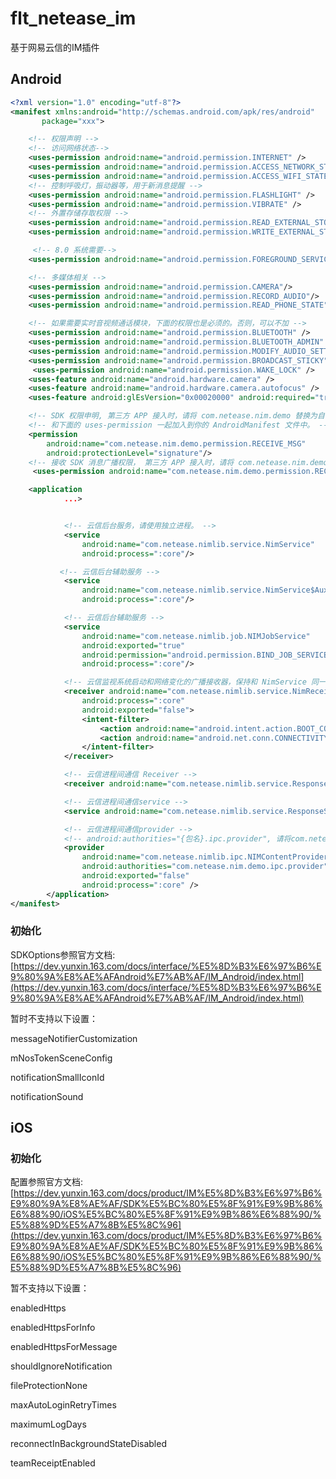 # flt_netease_im

基于网易云信的IM插件

## Android

```xml
<?xml version="1.0" encoding="utf-8"?>
<manifest xmlns:android="http://schemas.android.com/apk/res/android"
       package="xxx">

    <!-- 权限声明 -->
    <!-- 访问网络状态-->
    <uses-permission android:name="android.permission.INTERNET" />
    <uses-permission android:name="android.permission.ACCESS_NETWORK_STATE" />
    <uses-permission android:name="android.permission.ACCESS_WIFI_STATE" />
    <!-- 控制呼吸灯，振动器等，用于新消息提醒 -->
    <uses-permission android:name="android.permission.FLASHLIGHT" />
    <uses-permission android:name="android.permission.VIBRATE" />
    <!-- 外置存储存取权限 -->
    <uses-permission android:name="android.permission.READ_EXTERNAL_STORAGE"/>
    <uses-permission android:name="android.permission.WRITE_EXTERNAL_STORAGE"/>

     <!-- 8.0 系统需要-->
    <uses-permission android:name="android.permission.FOREGROUND_SERVICE" />

    <!-- 多媒体相关 -->
    <uses-permission android:name="android.permission.CAMERA"/>
    <uses-permission android:name="android.permission.RECORD_AUDIO"/>
    <uses-permission android:name="android.permission.READ_PHONE_STATE"/>

    <!-- 如果需要实时音视频通话模块，下面的权限也是必须的。否则，可以不加 -->
    <uses-permission android:name="android.permission.BLUETOOTH" />
    <uses-permission android:name="android.permission.BLUETOOTH_ADMIN" />
    <uses-permission android:name="android.permission.MODIFY_AUDIO_SETTINGS"/>
    <uses-permission android:name="android.permission.BROADCAST_STICKY"/>
     <uses-permission android:name="android.permission.WAKE_LOCK" />
    <uses-feature android:name="android.hardware.camera" />
    <uses-feature android:name="android.hardware.camera.autofocus" />
    <uses-feature android:glEsVersion="0x00020000" android:required="true" />

    <!-- SDK 权限申明, 第三方 APP 接入时，请将 com.netease.nim.demo 替换为自己的包名 -->
    <!-- 和下面的 uses-permission 一起加入到你的 AndroidManifest 文件中。 -->
    <permission
        android:name="com.netease.nim.demo.permission.RECEIVE_MSG"
        android:protectionLevel="signature"/>
    <!-- 接收 SDK 消息广播权限， 第三方 APP 接入时，请将 com.netease.nim.demo 替换为自己的包名 -->
     <uses-permission android:name="com.netease.nim.demo.permission.RECEIVE_MSG"/>

    <application
            ...>


            <!-- 云信后台服务，请使用独立进程。 -->
            <service
                android:name="com.netease.nimlib.service.NimService"
                android:process=":core"/>

           <!-- 云信后台辅助服务 -->
            <service
                android:name="com.netease.nimlib.service.NimService$Aux"
                android:process=":core"/>

            <!-- 云信后台辅助服务 -->
            <service
                android:name="com.netease.nimlib.job.NIMJobService"
                android:exported="true"
                android:permission="android.permission.BIND_JOB_SERVICE"
                android:process=":core"/>

            <!-- 云信监视系统启动和网络变化的广播接收器，保持和 NimService 同一进程 -->
            <receiver android:name="com.netease.nimlib.service.NimReceiver"
                android:process=":core"
                android:exported="false">
                <intent-filter>
                    <action android:name="android.intent.action.BOOT_COMPLETED"/>
                    <action android:name="android.net.conn.CONNECTIVITY_CHANGE"/>
                </intent-filter>
            </receiver>

            <!-- 云信进程间通信 Receiver -->
            <receiver android:name="com.netease.nimlib.service.ResponseReceiver"/>

            <!-- 云信进程间通信service -->
            <service android:name="com.netease.nimlib.service.ResponseService"/>

            <!-- 云信进程间通信provider -->
            <!-- android:authorities="{包名}.ipc.provider", 请将com.netease.nim.demo替换为自己的包名 -->
            <provider
                android:name="com.netease.nimlib.ipc.NIMContentProvider"
                android:authorities="com.netease.nim.demo.ipc.provider"
                android:exported="false"
                android:process=":core" />
        </application>
</manifest>
```

### 初始化

SDKOptions参照官方文档:[https://dev.yunxin.163.com/docs/interface/%E5%8D%B3%E6%97%B6%E9%80%9A%E8%AE%AFAndroid%E7%AB%AF/IM_Android/index.html](https://dev.yunxin.163.com/docs/interface/%E5%8D%B3%E6%97%B6%E9%80%9A%E8%AE%AFAndroid%E7%AB%AF/IM_Android/index.html)

暂时不支持以下设置：

messageNotifierCustomization

mNosTokenSceneConfig

notificationSmallIconId

notificationSound


## iOS

### 初始化

配置参照官方文档:[https://dev.yunxin.163.com/docs/product/IM%E5%8D%B3%E6%97%B6%E9%80%9A%E8%AE%AF/SDK%E5%BC%80%E5%8F%91%E9%9B%86%E6%88%90/iOS%E5%BC%80%E5%8F%91%E9%9B%86%E6%88%90/%E5%88%9D%E5%A7%8B%E5%8C%96](https://dev.yunxin.163.com/docs/product/IM%E5%8D%B3%E6%97%B6%E9%80%9A%E8%AE%AF/SDK%E5%BC%80%E5%8F%91%E9%9B%86%E6%88%90/iOS%E5%BC%80%E5%8F%91%E9%9B%86%E6%88%90/%E5%88%9D%E5%A7%8B%E5%8C%96)

暂不支持以下设置：

enabledHttps

enabledHttpsForInfo

enabledHttpsForMessage

shouldIgnoreNotification

fileProtectionNone

maxAutoLoginRetryTimes

maximumLogDays

reconnectInBackgroundStateDisabled

teamReceiptEnabled

